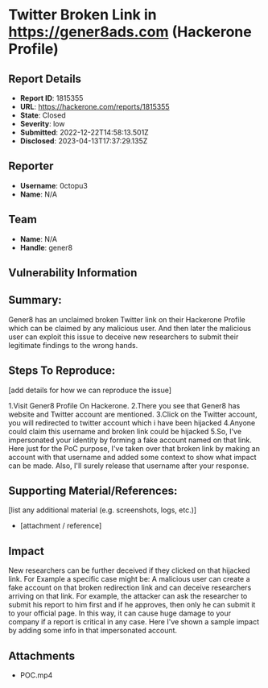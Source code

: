 # Twitter Broken Link in https://gener8ads.com (Hackerone Profile)

## Report Details
- **Report ID**: 1815355
- **URL**: https://hackerone.com/reports/1815355
- **State**: Closed
- **Severity**: low
- **Submitted**: 2022-12-22T14:58:13.501Z
- **Disclosed**: 2023-04-13T17:37:29.135Z

## Reporter
- **Username**: 0ctopu3
- **Name**: N/A

## Team
- **Name**: N/A
- **Handle**: gener8

## Vulnerability Information
## Summary:
Gener8 has an unclaimed broken Twitter link on their Hackerone Profile which can be claimed by any malicious user. And then later the malicious user can exploit this issue to deceive new researchers to submit their legitimate findings to the wrong hands.

## Steps To Reproduce:
[add details for how we can reproduce the issue]

 1.Visit Gener8 Profile On Hackerone. 
2.There you see that Gener8 has website and Twitter account are mentioned.
3.Click on the Twitter account, you will redirected to twitter account which i have been hijacked
4.Anyone could claim this username and broken link could be hijacked
5.So, I've impersonated your identity by forming a fake account named on that link. Here just for the PoC purpose, I've taken over that broken link by making an account with that username and added some context to show what impact can be made. Also, I'll surely release that username after your response.

## Supporting Material/References:
[list any additional material (e.g. screenshots, logs, etc.)]

  * [attachment / reference]

## Impact

New researchers can be further deceived if they clicked on that hijacked link.
For Example a specific case might be: A malicious user can create a fake account on that broken redirection link and can deceive researchers arriving on that link. For example, the attacker can ask the researcher to submit his report to him first and if he approves, then only he can submit it to your official page. In this way, it can cause huge damage to your company if a report is critical in any case.
Here I've shown a sample impact by adding some info in that impersonated account.

## Attachments
- POC.mp4
